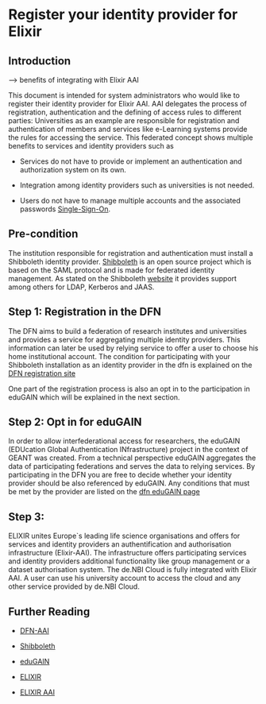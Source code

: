 # Register your identity provider for Elixir

## Introduction

--> benefits of integrating with Elixir AAI

This document is intended for system administrators who would like to register their identity provider for Elixir AAI.
AAI delegates the process of registration, authentication and the defining of access rules to different parties:
Universities as an example are responsible for registration and authentication of members and services like e-Learning
systems provide the rules for accessing the service. This federated concept shows multiple benefits to services and identity
providers such as 

* Services do not have to provide or implement an authentication and authorization system on its own.

* Integration among identity providers such as universities is not needed.

* Users do not have to manage multiple accounts and the associated passwords [Single-Sign-On](https://en.wikipedia.org/wiki/Single_sign-on).

## Pre-condition

The institution responsible for registration and authentication must install a Shibboleth identity provider. 
[Shibboleth](https://www.shibboleth.net/) is an open source project which is based on the SAML protocol and is made for federated identity management.
As stated on the Shibboleth [website](https://www.shibboleth.net/products/identity-provider/) it provides support among others for LDAP, Kerberos and JAAS.

## Step 1: Registration in the DFN

The DFN aims to build a federation of research institutes and universities and provides a service for aggregating multiple
identity providers. This information can later be used by relying service to offer a user to choose his home institutional account.
The condition for participating with your Shibboleth installation as an identity provider in the dfn is explained on the [DFN registration site](https://wiki.aai.dfn.de/en:registration)

One part of the registration process is also an opt in to the participation in eduGAIN which will be explained in the next section.

## Step 2: Opt in for eduGAIN

In order to allow interfederational access for researchers, the eduGAIN (EDUcation Global Authentication INfrastructure) project in the context of GEANT was created. 
From a technical perspective eduGAIN aggregates the data of participating federations and serves the data to relying services.
By participating in the DFN you are free to decide whether your identity provider should be also referenced by eduGAIN.
Any conditions that must be met by the provider are listed on the [dfn eduGAIN page](https://wiki.aai.dfn.de/de:edugain#edugain_interfederation)

## Step 3:

ELIXIR unites Europe`s leading life science organisations and offers for services and identity providers an authentification and authorisation infrastructure (Elixir-AAI).
The infrastructure offers participating services and identity providers additional functionality like group management or a dataset authorisation system.
The de.NBI Cloud is fully integrated with Elixir AAI. A user can use his university account to access the cloud and any other service provided by de.NBI Cloud. 

## Further Reading

* [DFN-AAI](https://www.aai.dfn.de/en/)

* [Shibboleth](https://www.shibboleth.net/)

* [eduGAIN](https://edugain.org/)

* [ELIXIR](https://www.elixir-europe.org/)

* [ELIXIR AAI](https://www.elixir-europe.org/services/compute/aai)
